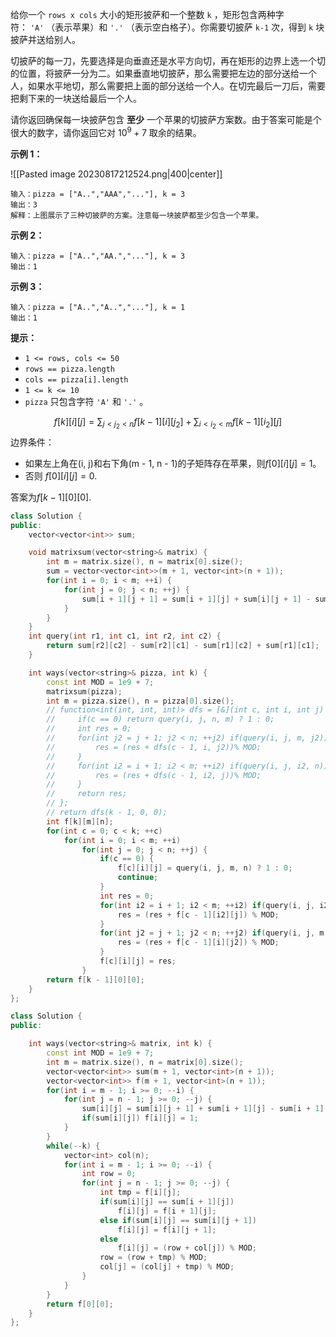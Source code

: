 给你一个 `rows x cols` 大小的矩形披萨和一个整数 `k` ，矩形包含两种字符： `'A'` （表示苹果）和 `'.'` （表示空白格子）。你需要切披萨 `k-1` 次，得到 `k` 块披萨并送给别人。

切披萨的每一刀，先要选择是向垂直还是水平方向切，再在矩形的边界上选一个切的位置，将披萨一分为二。如果垂直地切披萨，那么需要把左边的部分送给一个人，如果水平地切，那么需要把上面的部分送给一个人。在切完最后一刀后，需要把剩下来的一块送给最后一个人。

请你返回确保每一块披萨包含 **至少** 一个苹果的切披萨方案数。由于答案可能是个很大的数字，请你返回它对 $10^9 + 7$ 取余的结果。

**示例 1：**

![[Pasted image 20230817212524.png|400|center]]

```
输入：pizza = ["A..","AAA","..."], k = 3
输出：3 
解释：上图展示了三种切披萨的方案。注意每一块披萨都至少包含一个苹果。
```

**示例 2：**

```
输入：pizza = ["A..","AA.","..."], k = 3
输出：1
```

**示例 3：**

```
输入：pizza = ["A..","A..","..."], k = 1
输出：1
```

**提示：**

- `1 <= rows, cols <= 50`
- `rows == pizza.length`
- `cols == pizza[i].length`
- `1 <= k <= 10`
- `pizza` 只包含字符 `'A'` 和 `'.'` 。

$$
f[k][i][j] = \sum_{j < j_{2} < n}f[k - 1][i][j_{2}] + \sum_{i < i_{2} < m} f[k - 1][i_{2}][j]
$$
边界条件：
+ 如果左上角在(i, j)和右下角(m - 1, n - 1)的子矩阵存在苹果，则$f[0][i][j]=1$。
+ 否则 $f[0][i][j]=0$.

答案为$f[k-1][0][0]$.

```c++
class Solution {
public:
    vector<vector<int>> sum;

    void matrixsum(vector<string>& matrix) {
        int m = matrix.size(), n = matrix[0].size();
        sum = vector<vector<int>>(m + 1, vector<int>(n + 1));
        for(int i = 0; i < m; ++i) {
            for(int j = 0; j < n; ++j) {
                sum[i + 1][j + 1] = sum[i + 1][j] + sum[i][j + 1] - sum[i][j] + (matrix[i][j] & 1);
            }
        }
    } 
    int query(int r1, int c1, int r2, int c2) {
        return sum[r2][c2] - sum[r2][c1] - sum[r1][c2] + sum[r1][c1];
    }

    int ways(vector<string>& pizza, int k) {
        const int MOD = 1e9 + 7;
        matrixsum(pizza);
        int m = pizza.size(), n = pizza[0].size();
        // function<int(int, int, int)> dfs = [&](int c, int i, int j) -> int {
        //     if(c == 0) return query(i, j, n, m) ? 1 : 0;
        //     int res = 0;
        //     for(int j2 = j + 1; j2 < n; ++j2) if(query(i, j, m, j2)) {
        //         res = (res + dfs(c - 1, i, j2))% MOD;
        //     }
        //     for(int i2 = i + 1; i2 < m; ++i2) if(query(i, j, i2, n)) {
        //         res = (res + dfs(c - 1, i2, j))% MOD;
        //     }
        //     return res;
        // };
        // return dfs(k - 1, 0, 0); 
        int f[k][m][n];
        for(int c = 0; c < k; ++c) 
            for(int i = 0; i < m; ++i) 
                for(int j = 0; j < n; ++j) {
                    if(c == 0) {
                        f[c][i][j] = query(i, j, m, n) ? 1 : 0;
                        continue;
                    }
                    int res = 0;
                    for(int i2 = i + 1; i2 < m; ++i2) if(query(i, j, i2, n)) {
                        res = (res + f[c - 1][i2][j]) % MOD;
                    }
                    for(int j2 = j + 1; j2 < n; ++j2) if(query(i, j, m, j2)) {
                        res = (res + f[c - 1][i][j2]) % MOD;
                    }
                    f[c][i][j] = res;
                }
        return f[k - 1][0][0];
    }
};
```

```c++
class Solution {
public:

    int ways(vector<string>& matrix, int k) {
        const int MOD = 1e9 + 7;
        int m = matrix.size(), n = matrix[0].size();
        vector<vector<int>> sum(m + 1, vector<int>(n + 1));
        vector<vector<int>> f(m + 1, vector<int>(n + 1));
        for(int i = m - 1; i >= 0; --i) {
            for(int j = n - 1; j >= 0; --j) {
                sum[i][j] = sum[i][j + 1] + sum[i + 1][j] - sum[i + 1][j + 1] + (matrix[i][j] & 1);
                if(sum[i][j]) f[i][j] = 1;
            }
        }
        while(--k) {
            vector<int> col(n);
            for(int i = m - 1; i >= 0; --i) {
                int row = 0;
                for(int j = n - 1; j >= 0; --j) {
                    int tmp = f[i][j];
                    if(sum[i][j] == sum[i + 1][j]) 
                        f[i][j] = f[i + 1][j];
                    else if(sum[i][j] == sum[i][j + 1])
                        f[i][j] = f[i][j + 1];
                    else 
                        f[i][j] = (row + col[j]) % MOD;
                    row = (row + tmp) % MOD;
                    col[j] = (col[j] + tmp) % MOD;
                }
            }
        }
        return f[0][0];
    }
};
```